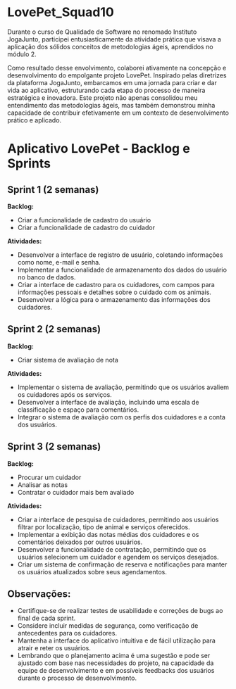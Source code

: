 # LovePet_Squad10

Durante o curso de Qualidade de Software no renomado Instituto JogaJunto, participei entusiasticamente da atividade prática que visava a aplicação dos sólidos conceitos de metodologias ágeis, aprendidos no módulo 2. 

Como resultado desse envolvimento, colaborei ativamente na concepção e desenvolvimento do empolgante projeto LovePet. Inspirado pelas diretrizes da plataforma JogaJunto, embarcamos em uma jornada para criar e dar vida ao aplicativo, estruturando cada etapa do processo de maneira estratégica e inovadora. Este projeto não apenas consolidou meu entendimento das metodologias ágeis, mas também demonstrou minha capacidade de contribuir efetivamente em um contexto de desenvolvimento prático e aplicado.


# Aplicativo LovePet - Backlog e Sprints

## Sprint 1 (2 semanas)

**Backlog:**
- Criar a funcionalidade de cadastro do usuário
- Criar a funcionalidade de cadastro do cuidador

**Atividades:**
- Desenvolver a interface de registro de usuário, coletando informações como nome, e-mail e senha.
- Implementar a funcionalidade de armazenamento dos dados do usuário no banco de dados.
- Criar a interface de cadastro para os cuidadores, com campos para informações pessoais e detalhes sobre o cuidado com os animais.
- Desenvolver a lógica para o armazenamento das informações dos cuidadores.

## Sprint 2 (2 semanas)

**Backlog:**
- Criar sistema de avaliação de nota

**Atividades:**
- Implementar o sistema de avaliação, permitindo que os usuários avaliem os cuidadores após os serviços.
- Desenvolver a interface de avaliação, incluindo uma escala de classificação e espaço para comentários.
- Integrar o sistema de avaliação com os perfis dos cuidadores e a conta dos usuários.

## Sprint 3 (2 semanas)

**Backlog:**
- Procurar um cuidador
- Analisar as notas
- Contratar o cuidador mais bem avaliado

**Atividades:**
- Criar a interface de pesquisa de cuidadores, permitindo aos usuários filtrar por localização, tipo de animal e serviços oferecidos.
- Implementar a exibição das notas médias dos cuidadores e os comentários deixados por outros usuários.
- Desenvolver a funcionalidade de contratação, permitindo que os usuários selecionem um cuidador e agendem os serviços desejados.
- Criar um sistema de confirmação de reserva e notificações para manter os usuários atualizados sobre seus agendamentos.

## Observações:
- Certifique-se de realizar testes de usabilidade e correções de bugs ao final de cada sprint.
- Considere incluir medidas de segurança, como verificação de antecedentes para os cuidadores.
- Mantenha a interface do aplicativo intuitiva e de fácil utilização para atrair e reter os usuários.
- Lembrando que o planejamento acima é uma sugestão e pode ser ajustado com base nas necessidades do projeto, na capacidade da equipe de desenvolvimento e em possíveis feedbacks dos usuários durante o processo de desenvolvimento.
